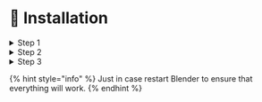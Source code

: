 # 💾 Installation

<details>

<summary>Step 1</summary>

Download [Sollumz](https://github.com/Skylumz/Sollumz/archive/refs/heads/main.zip).

</details>

<details>

<summary>Step 2</summary>

Open Blender, go to `Edit` > `Preferences` > `Add-ons`\
\
![](<../../.gitbook/assets/image (5).png>)

</details>

<details>

<summary>Step 3</summary>



Press `Install...` and select the downloaded zip file.

Now enable the Add-on by checking the checkbox\
\
![](../../.gitbook/assets/blender\_jOridI8vRR.gif)



</details>

{% hint style="info" %}
Just in case restart Blender to ensure that everything will work.
{% endhint %}
